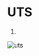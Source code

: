 # UTS
1.
![uts](https://user-images.githubusercontent.com/93033348/142450351-66c57820-b4a3-4477-8970-1cd0d6e41cf4.jpeg)
